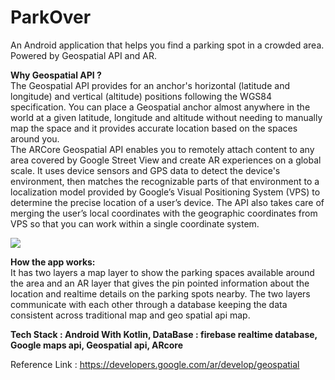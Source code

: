 # ParkOver
An Android application that helps you find a parking spot in a crowded area. Powered by Geospatial API and AR.

**Why Geospatial API ?**   
The Geospatial API provides for an anchor's horizontal (latitude and longitude) and vertical (altitude) positions following the WGS84 specification. You can place a Geospatial anchor almost anywhere in the world at a given latitude, longitude and altitude without needing to manually map the space and it provides accurate location based on the spaces around you.   
The ARCore Geospatial API enables you to remotely attach content to any area covered by Google Street View and create AR experiences on a global scale. It uses device sensors and GPS data to detect the device's environment, then matches the recognizable parts of that environment to a localization model provided by Google’s Visual Positioning System (VPS) to determine the precise location of a user’s device. The API also takes care of merging the user’s local coordinates with the geographic coordinates from VPS so that you can work within a single coordinate system.

![](https://redirector.gvt1.com/edgedl/arcore/geospatial.gif)

**How the app works:**   
It has two layers a map layer to show the parking spaces available around the area and an AR layer that gives the pin pointed information about the location and realtime details on the parking spots nearby. The two layers communicate with each other through a database keeping the data consistent across traditional map and geo spatial api map.   

**Tech Stack :  Android With Kotlin,  DataBase : firebase realtime database, Google maps api, Geospatial api, ARcore**  

Reference Link : 
https://developers.google.com/ar/develop/geospatial  



